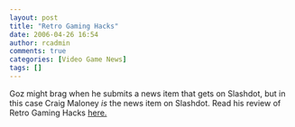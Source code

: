 ```yaml
---
layout: post
title: "Retro Gaming Hacks"
date: 2006-04-26 16:54
author: rcadmin
comments: true
categories: [Video Game News]
tags: []
---
```

<p>Goz might brag when he submits a news item that gets on Slashdot, but in this case Craig Maloney <em>is </em>the news item on Slashdot. Read his review of Retro Gaming Hacks <a href=http://books.slashdot.org/article.pl?sid=06/04/26/1321214&from=rss>here.</a>
</p>

